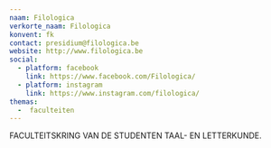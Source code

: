 ```yaml
---
naam: Filologica
verkorte_naam: Filologica
konvent: fk
contact: presidium@filologica.be
website: http://www.filologica.be
social:
  - platform: facebook
    link: https://www.facebook.com/Filologica/
  - platform: instagram
    link: https://www.instagram.com/filologica/
themas:
  -  faculteiten
---
```


FACULTEITSKRING VAN DE STUDENTEN TAAL- EN LETTERKUNDE.
